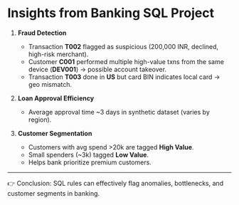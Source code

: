 # Insights from Banking SQL Project

1. **Fraud Detection**
   - Transaction **T002** flagged as suspicious (200,000 INR, declined, high-risk merchant).
   - Customer **C001** performed multiple high-value txns from the same device (**DEV001**) → possible account takeover.
   - Transaction **T003** done in **US** but card BIN indicates local card → geo mismatch.

2. **Loan Approval Efficiency**
   - Average approval time ~3 days in synthetic dataset (varies by region).

3. **Customer Segmentation**
   - Customers with avg spend >20k are tagged **High Value**.
   - Small spenders (~3k) tagged **Low Value**.
   - Helps bank prioritize premium customers.

---
👉 Conclusion: SQL rules can effectively flag anomalies, bottlenecks, and customer segments in banking.
